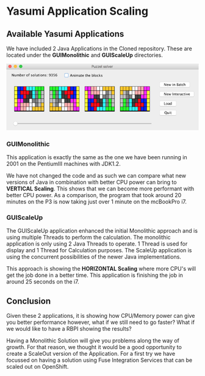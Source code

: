 # Yasumi Application Scaling

## Available Yasumi Applications

We have included 2 Java Applications in the Cloned repository. These are located under the **GUIMonolithic** and **GUIScaleUp** directories.

![](/assets/mirrorSolutions.png)

### GUIMonolithic

This application is exactly the same as the one we have been running in 2001 on the PentiumIII machines with JDK1.2.

We have not changed the code and as such we can compare what new versions of Java in combination with better CPU power can bring to **VERTICAL Scaling**. This shows that we can become more performant with better CPU power. As a comparison, the program that took around 20 minutes on the P3 is now taking just over 1 minute on the mcBookPro i7.

### GUIScaleUp

The GUIScaleUp application enhanced the initial Monolithic approach and is using multiple Threads to perform the calculation. The monolithic application is only using 2 Java Threads to operate. 1 Thread is used for display and 1 Thread for Calculation purposes. The ScaleUp application is using the concurrent possibilities of the newer Java implementations. 

This approach is showing the **HORIZONTAL Scaling** where more CPU's will get the job done in a better time. This application is finishing the job in around 25 seconds on the i7.

## Conclusion

Given these 2 applications, it is showing how CPU/Memory power can give you better performance however, what if we still need to go faster? What if we would like to have a RBPI showing the results?

Having a Monolithic Solution will give you problems along the way of growth. For that reason, we thought it would be a good opportunity to create a ScaleOut version of the Application. For a first try we have focussed on having a solution using Fuse Integration Services that can be scaled out on OpenShift.



